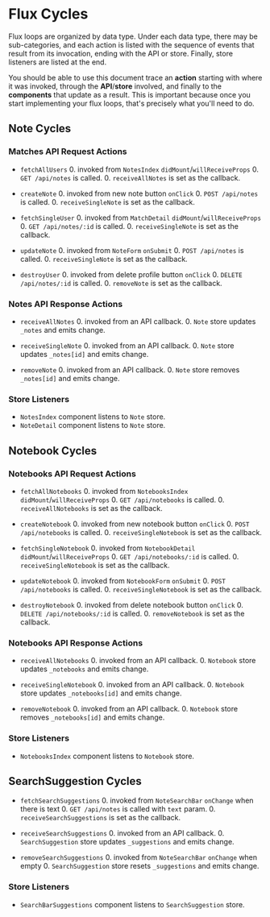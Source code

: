 # Flux Cycles

Flux loops are organized by data type. Under each data type, there may
be sub-categories, and each action is listed with the sequence of events
that result from its invocation, ending with the API or store. Finally,
store listeners are listed at the end.

You should be able to use this document trace an **action** starting
with where it was invoked, through the **API**/**store** involved, and
finally to the **components** that update as a result. This is important
because once you start implementing your flux loops, that's precisely
what you'll need to do.


## Note Cycles

### Matches API Request Actions

* `fetchAllUsers`
  0. invoked from `NotesIndex` `didMount`/`willReceiveProps`
  0. `GET /api/notes` is called.
  0. `receiveAllNotes` is set as the callback.

* `createNote`
  0. invoked from new note button `onClick`
  0. `POST /api/notes` is called.
  0. `receiveSingleNote` is set as the callback.

* `fetchSingleUser`
  0. invoked from `MatchDetail` `didMount`/`willReceiveProps`
  0. `GET /api/notes/:id` is called.
  0. `receiveSingleNote` is set as the callback.

* `updateNote`
  0. invoked from `NoteForm` `onSubmit`
  0. `POST /api/notes` is called.
  0. `receiveSingleNote` is set as the callback.

* `destroyUser`
  0. invoked from delete profile button `onClick`
  0. `DELETE /api/notes/:id` is called.
  0. `removeNote` is set as the callback.

### Notes API Response Actions

* `receiveAllNotes`
  0. invoked from an API callback.
  0. `Note` store updates `_notes` and emits change.

* `receiveSingleNote`
  0. invoked from an API callback.
  0. `Note` store updates `_notes[id]` and emits change.

* `removeNote`
  0. invoked from an API callback.
  0. `Note` store removes `_notes[id]` and emits change.

### Store Listeners

* `NotesIndex` component listens to `Note` store.
* `NoteDetail` component listens to `Note` store.


## Notebook Cycles

### Notebooks API Request Actions

* `fetchAllNotebooks`
  0. invoked from `NotebooksIndex` `didMount`/`willReceiveProps`
  0. `GET /api/notebooks` is called.
  0. `receiveAllNotebooks` is set as the callback.

* `createNotebook`
  0. invoked from new notebook button `onClick`
  0. `POST /api/notebooks` is called.
  0. `receiveSingleNotebook` is set as the callback.

* `fetchSingleNotebook`
  0. invoked from `NotebookDetail` `didMount`/`willReceiveProps`
  0. `GET /api/notebooks/:id` is called.
  0. `receiveSingleNotebook` is set as the callback.

* `updateNotebook`
  0. invoked from `NotebookForm` `onSubmit`
  0. `POST /api/notebooks` is called.
  0. `receiveSingleNotebook` is set as the callback.

* `destroyNotebook`
  0. invoked from delete notebook button `onClick`
  0. `DELETE /api/notebooks/:id` is called.
  0. `removeNotebook` is set as the callback.

### Notebooks API Response Actions

* `receiveAllNotebooks`
  0. invoked from an API callback.
  0. `Notebook` store updates `_notebooks` and emits change.

* `receiveSingleNotebook`
  0. invoked from an API callback.
  0. `Notebook` store updates `_notebooks[id]` and emits change.

* `removeNotebook`
  0. invoked from an API callback.
  0. `Notebook` store removes `_notebooks[id]` and emits change.

### Store Listeners

* `NotebooksIndex` component listens to `Notebook` store.


## SearchSuggestion Cycles

* `fetchSearchSuggestions`
  0. invoked from `NoteSearchBar` `onChange` when there is text
  0. `GET /api/notes` is called with `text` param.
  0. `receiveSearchSuggestions` is set as the callback.

* `receiveSearchSuggestions`
  0. invoked from an API callback.
  0. `SearchSuggestion` store updates `_suggestions` and emits change.

* `removeSearchSuggestions`
  0. invoked from `NoteSearchBar` `onChange` when empty
  0. `SearchSuggestion` store resets `_suggestions` and emits change.

### Store Listeners

* `SearchBarSuggestions` component listens to `SearchSuggestion` store.
